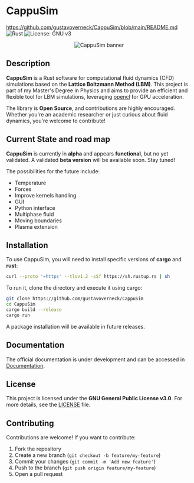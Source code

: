 
# CappuSim
https://github.com/gustavoverneck/CappuSim/blob/main/README.md
![Rust](https://img.shields.io/badge/rust-%23000000.svg?style=for-the-badge&logo=rust&logoColor=white) ![License: GNU v3](https://img.shields.io/badge/License-GNU%20v3-blue.svg)  

<p align="center">
  <img src="https://github.com/user-attachments/assets/fc920e2a-e6f2-48cb-a463-5ead9f9dd9b1" alt="CappuSim banner"/>
</p>

## Description  
**CappuSim** is a Rust software for computational fluid dynamics (CFD) simulations based on the **Lattice Boltzmann Method (LBM)**. This project is part of my Master's Degree in Physics and aims to provide an efficient and flexible tool for LBM simulations, leveraging [opencl](https://www.khronos.org/opencl/) for GPU acceleration.  

The library is **Open Source**, and contributions are highly encouraged. Whether you're an academic researcher or just curious about fluid dynamics, you're welcome to contribute!  

## Current State and road map
**CappuSim** is currently in **alpha** and appears **functional**, but no yet validated. A validated **beta version** will be available soon. Stay tuned!

The possibilities for the future include:
- Temperature
- Forces
- Improve kernels handling
- GUI
- Python interface
- Multiphase fluid
- Moving boundaries
- Plasma extension

## Installation  
To use CappuSim, you will need to install specific versions of **cargo** and **rust**: 

```bash
curl --proto '=https' --tlsv1.2 -sSf https://sh.rustup.rs | sh
```
To run it, clone the directory and execute it using cargo:

```bash
git clone https://github.com/gustavoverneck/CappuSim
cd CappuSim
cargo build --release
cargo run
```

A package installation will be available in future releases.

## Documentation
The official documentation is under development and can be accessed in [Documentation](https://gustavoverneck.github.io/CappuSim/).  

## License  
This project is licensed under the **GNU General Public License v3.0**. For more details, see the [LICENSE](LICENSE) file.  

## Contributing  
Contributions are welcome! If you want to contribute:  
1. Fork the repository  
2. Create a new branch (`git checkout -b feature/my-feature`)  
3. Commit your changes (`git commit -m 'Add new feature'`)  
4. Push to the branch (`git push origin feature/my-feature`)  
5. Open a pull request  
